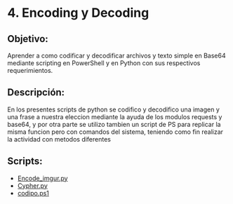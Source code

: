 # 4. Encoding y Decoding

## Objetivo:
Aprender a como codificar y decodificar archivos y texto simple en Base64 mediante scripting en PowerShell y en Python con sus respectivos requerimientos.

## Descripción:
En los presentes scripts de python se codifico y decodifico una imagen y una frase a nuestra eleccion mediante la ayuda de los modulos requests y base64, y por otra parte se utilizo tambien un script de PS para replicar la misma funcion pero con comandos del sistema, teniendo como fin realizar la actividad con metodos diferentes

## Scripts:
* [Encode_imgur.py](https://github.com/Isaias919/PIA-LAB/blob/main/Encoding%20y%20decoding/encode_imgur.py)
* [Cypher.py](https://github.com/Isaias919/PIA-LAB/blob/main/Encoding%20y%20decoding/cypher.py)
* [codipo.ps1](https://github.com/Isaias919/PIA-LAB/blob/main/Encoding%20y%20decoding/codipo.ps1)
